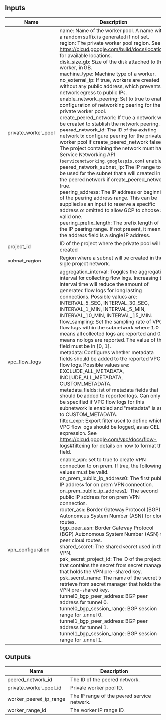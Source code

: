 <!-- BEGINNING OF PRE-COMMIT-TERRAFORM DOCS HOOK -->
## Inputs

| Name | Description | Type | Default | Required |
|------|-------------|------|---------|:--------:|
| private\_worker\_pool | name: Name of the worker pool. A name with a random suffix is generated if not set.<br>  region: The private worker pool region. See https://cloud.google.com/build/docs/locations for available locations.<br>  disk\_size\_gb: Size of the disk attached to the worker, in GB.<br>  machine\_type: Machine type of a worker.<br>  no\_external\_ip: If true, workers are created without any public address, which prevents network egress to public IPs.<br>  enable\_network\_peering: Set to true to enable configuration of networking peering for the private worker pool.<br>  create\_peered\_network: If true a network will be created to stablish the network peering.<br>  peered\_network\_id: The ID of the existing network to configure peering for the private worker pool if create\_peered\_network false. The project containing the network must have Service Networking API (`servicenetworking.googleapis.com`) enabled.<br>  peered\_network\_subnet\_ip: The IP range to be used for the subnet that a will created in the peered network if create\_peered\_network true.<br>  peering\_address: The IP address or beginning of the peering address range. This can be supplied as an input to reserve a specific address or omitted to allow GCP to choose a valid one.<br>  peering\_prefix\_length: The prefix length of the IP peering range. If not present, it means the address field is a single IP address. | <pre>object({<br>    name                     = optional(string, "")<br>    region                   = optional(string, "us-central1")<br>    disk_size_gb             = optional(number, 100)<br>    machine_type             = optional(string, "e2-medium")<br>    no_external_ip           = optional(bool, true)<br>    enable_network_peering   = optional(bool, true)<br>    create_peered_network    = optional(bool, true)<br>    peered_network_id        = optional(string, "")<br>    peered_network_subnet_ip = optional(string, "")<br>    peering_address          = optional(string, null)<br>    peering_prefix_length    = optional(number, 24)<br>  })</pre> | `{}` | no |
| project\_id | ID of the project where the private pool will be created | `string` | n/a | yes |
| subnet\_region | Region where a subnet will be created in the sigle project network. | `string` | `"us-central1"` | no |
| vpc\_flow\_logs | aggregation\_interval: Toggles the aggregation interval for collecting flow logs. Increasing the interval time will reduce the amount of generated flow logs for long lasting connections. Possible values are: INTERVAL\_5\_SEC, INTERVAL\_30\_SEC, INTERVAL\_1\_MIN, INTERVAL\_5\_MIN, INTERVAL\_10\_MIN, INTERVAL\_15\_MIN.<br>  flow\_sampling: Set the sampling rate of VPC flow logs within the subnetwork where 1.0 means all collected logs are reported and 0.0 means no logs are reported. The value of the field must be in [0, 1].<br>  metadata: Configures whether metadata fields should be added to the reported VPC flow logs. Possible values are: EXCLUDE\_ALL\_METADATA, INCLUDE\_ALL\_METADATA, CUSTOM\_METADATA.<br>  metadata\_fields: ist of metadata fields that should be added to reported logs. Can only be specified if VPC flow logs for this subnetwork is enabled and "metadata" is set to CUSTOM\_METADATA.<br>  filter\_expr: Export filter used to define which VPC flow logs should be logged, as as CEL expression. See https://cloud.google.com/vpc/docs/flow-logs#filtering for details on how to format this field. | <pre>object({<br>    aggregation_interval = optional(string, "INTERVAL_5_SEC")<br>    flow_sampling        = optional(string, "0.5")<br>    metadata             = optional(string, "INCLUDE_ALL_METADATA")<br>    metadata_fields      = optional(list(string), [])<br>    filter_expr          = optional(string, "true")<br>  })</pre> | `{}` | no |
| vpn\_configuration | enable\_vpn: set to true to create VPN connection to on prem. If true, the following values must be valid.<br>  on\_prem\_public\_ip\_address0: The first public IP address for on prem VPN connection.<br>  on\_prem\_public\_ip\_address1: The second public IP address for on prem VPN connection.<br>  router\_asn: Border Gateway Protocol (BGP) Autonomous System Number (ASN) for cloud routes.<br>  bgp\_peer\_asn: Border Gateway Protocol (BGP) Autonomous System Number (ASN) for peer cloud routes.<br>  shared\_secret: The shared secret used in the VPN.<br>  psk\_secret\_project\_id: The ID of the project that contains the secret from secret manager that holds the VPN pre-shared key.<br>  psk\_secret\_name: The name of the secret to retrieve from secret manager that holds the VPN pre-shared key.<br>  tunnel0\_bgp\_peer\_address: BGP peer address for tunnel 0.<br>  tunnel0\_bgp\_session\_range: BGP session range for tunnel 0.<br>  tunnel1\_bgp\_peer\_address: BGP peer address for tunnel 1.<br>  tunnel1\_bgp\_session\_range: BGP session range for tunnel 1. | <pre>object({<br>    enable_vpn                 = optional(bool, false)<br>    on_prem_public_ip_address0 = optional(string, "")<br>    on_prem_public_ip_address1 = optional(string, "")<br>    router_asn                 = optional(number, 64515)<br>    bgp_peer_asn               = optional(number, 64513)<br>    psk_secret_project_id      = optional(string, "")<br>    psk_secret_name            = optional(string, "")<br>    tunnel0_bgp_peer_address   = optional(string, "")<br>    tunnel0_bgp_session_range  = optional(string, "")<br>    tunnel1_bgp_peer_address   = optional(string, "")<br>    tunnel1_bgp_session_range  = optional(string, "")<br>  })</pre> | `{}` | no |

## Outputs

| Name | Description |
|------|-------------|
| peered\_network\_id | The ID of the peered network. |
| private\_worker\_pool\_id | Private worker pool ID. |
| worker\_peered\_ip\_range | The IP range of the peered service network. |
| worker\_range\_id | The worker IP range ID. |

<!-- END OF PRE-COMMIT-TERRAFORM DOCS HOOK -->
